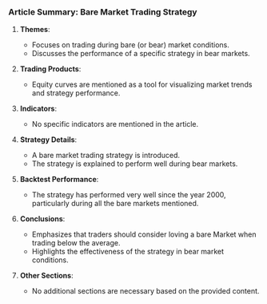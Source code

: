 ### Article Summary: Bare Market Trading Strategy

1. **Themes**: 
   - Focuses on trading during bare (or bear) market conditions.
   - Discusses the performance of a specific strategy in bear markets.

2. **Trading Products**:
   - Equity curves are mentioned as a tool for visualizing market trends and strategy performance.

3. **Indicators**:
   - No specific indicators are mentioned in the article.

4. **Strategy Details**:
   - A bare market trading strategy is introduced.
   - The strategy is explained to perform well during bear markets.

5. **Backtest Performance**:
   - The strategy has performed very well since the year 2000, particularly during all the bare markets mentioned.

6. **Conclusions**:
   - Emphasizes that traders should consider loving a bare Market when trading below the average.
   - Highlights the effectiveness of the strategy in bear market conditions.

7. **Other Sections**:
   - No additional sections are necessary based on the provided content.
